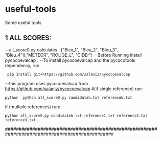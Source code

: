 # useful-tools
Some useful tools


## 1 ALL SCORES: ## 
--all_score0.py calculates : ["Bleu_1", "Bleu_2", "Bleu_3", "Bleu_4"]),"METEOR", "ROUGE_L", "CIDEr")
--Before Running install pycocoevalcap :
 --To install pycocoevalcap and the pycocotools dependency, run:
 ```
  pip install git+https://github.com/salaniz/pycocoevalcap
 ```
 --this program uses pycocoevalcap from https://github.com/salaniz/pycocoevalcap
  #(if single reference) run:
  ```
  python  python all_score0.py candidateb.txt referenceb.txt 
  ```
  if (multiple references) run:
  ```
  python all_score0.py candidateb.txt reference1.txt reference2.txt reference3.txt 
  ```
  ################################################################################################
